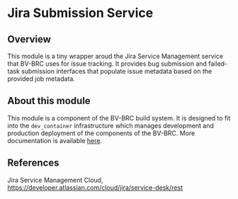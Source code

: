 # Jira Submission Service

## Overview

This module is a tiny wrapper aroud the Jira Service Management service that BV-BRC uses for issue tracking. It provides bug submission and failed-task submission interfaces that populate issue metadata based on the provided job metadata.

## About this module

This module is a component of the BV-BRC build system. It is designed to fit into the
`dev_container` infrastructure which manages development and production deployment of
the components of the BV-BRC. More documentation is available [here](https://github.com/BV-BRC/dev_container/tree/master/README.md).

## References

Jira Service Management Cloud, https://developer.atlassian.com/cloud/jira/service-desk/rest
